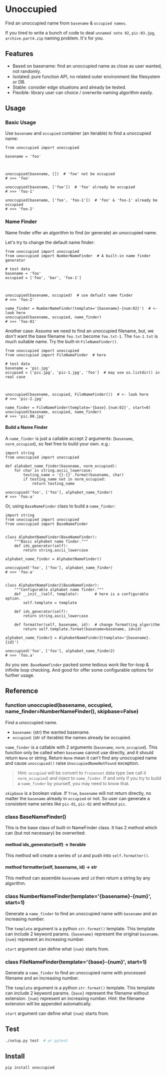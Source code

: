# Unoccupied

Find an unoccupied name from `basename` & `occupied names`.

If you tired to write a bunch of code to deal `unnamed note 02`, `pic-03.jpg`, `archive.part4.zip` naming problem. It's for you.



## Features

- Based on basename: find an unoccupied name as close as user wanted, not randomly.
- Isolated: pure function API, no related outer environment like filesystem or DB.
- Stable: consider edge situations and already be tested.
- Flexible: library user can choice / overwrite naming algorithm easily.



## Usage

### Basic Usage

Use `basename` and `occupied` container (an iterable) to find a unoccupied name:

```python3
from unoccupied import unoccupied

basename = 'foo'



unoccupied(basename, [])  # 'foo' not be occupied
# >>> 'foo'

unoccupied(basename, ['foo'])  # 'foo' already be occupied
# >>> 'foo-1'

unoccupied(basename, ['foo', 'foo-1'])  # 'foo' & 'foo-1' already be occupied
# >>> 'foo-2'
```



### Name Finder

Name finder offer an algorithm to find (or generate) an unoccupied name.

Let's try to change the default name finder:

```python3
from unoccupied import unoccupied
from unoccupied import NumberNameFinder  # A built-in name finder generator

# test data
basename = 'foo'
occupied = ['foo', 'bar', 'foo-1']



unoccupied(basename, occupied)  # use defualt name finder
# >>> 'foo-2'

name_finder = NumberNameFinder(template='{basename}-{num:02}')  # <- look here
unoccupied(basename, occupied, name_finder)
# >>> 'foo-01'
```

Another case: Assume we need to find an unoccupied filename, but, we don't want the base filename `foo.txt` become `foo.txt-1`. The `foo-1.txt` is much suitable name. Try the built-in `FileNameFinder()`.

```python3
from unoccupied import unoccupied
from unoccupied import FileNameFinder  # here

# test data
basename = 'pic.jpg'
occupied = ['pic.jpg', 'pic-1.jpg', 'foo']  # may use os.listdir() in real case



unoccupied(basename, occupied, FileNameFinder())  # <- look here
# >>> 'pic-2.jpg'

name_finder = FileNameFinder(template='{base}.{num:02}', start=0)
unoccupied(basename, occupied, name_finder)
# >>> 'pic.00.jpg'
```



#### Build a Name Finder

A `name_finder` is just a callable accept 2 arguments: (`basename`, `norm_occupied`), so feel free to build your own. e.g.:

```python3
import string
from unoccupied import unoccupied

def alphabet_name_finder(basename, norm_occupied):
    for char in string.ascii_lowercase:
        testing_name = '{}-{}'.format(basename, char)
        if testing_name not in norm_occupied:
            return testing_name

unoccupied('foo', ['foo'], alphabet_name_finder)
# >>> 'foo-a'
```

Or, using `BaseNameFinder` class to build a `name_finder`:

```python3
import string
from unoccupied import unoccupied
from unoccupied import BaseNameFinder


class AlphabetNameFinder(BaseNameFinder):
    """Basic alphabet name finder."""
    def ids_generator(self):
        return string.ascii_lowercase

alphabet_name_finder = AlphabetNameFinder()

unoccupied('foo', ['foo'], alphabet_name_finder)
# >>> 'foo-a'


class AlphabetNameFinder2(BaseNameFinder):
    """Configurable alphabet name finder."""
    def __init__(self, template):       # here is a configurable option.
        self.template = template

    def ids_generator(self):
        return string.ascii_lowercase

    def formatter(self, basename, id):  # change formatting algorithm
        return self.template.format(basename=basename, id=id)

alphabet_name_finder2 = AlphabetNameFinder2(template='{basename}.{id}')

unoccupied('foo', ['foo'], alphabet_name_finder2)
# >>> 'foo.a'
```

As you see. `BaseNameFinder` packed some tedious work like for-loop & infinite loop checking. And good for offer some configurable options for further usage.



## Reference

### function unoccupied(basename, occupied, name_finder=NumberNameFinder(), skipbase=False)

Find a unoccupied name.

- `basename`: (str) the wanted basename.
- `occupied`: (str of iterable) the names already be occupied.

`name_finder` is a callable with 2 arguments (`basename`, `norm_occupied`). This function only be called when `basename` cannot use directly, and it should return `None` or string. Return `None` mean it can't find any unoccupied name and cause `unoccupied()` raise `UnoccupiedNameNotFound` exception.

> Hint: `occupied` will be convert to `frozenset` data type (we call it `norm_occupied`) and inject to `name_finder`. If and only if you try to build a `name_finder` by yourself, you may need to know that.

`skipbase` is a boolean value. If `True`, `basename` will not return directly, no matter the `basename` already in `occupied` or not. So user can generate a consistent name series like `pic-01`, `pic-02` and without `pic`.



### class BaseNameFinder()

This is the base class of built-in NameFinder class. It has 2 method which can (but not necessary) be overwrited:



#### method ids_generator(self) -> Iterable

This method will create a series of `id` and push into `self.formatter()`.



#### method formatter(self, basename, id) -> str

This method can assemble `basename` and `id` then return a string by any algorithm.



### class NumberNameFinder(template='{basename}-{num}', start=1)

Generate a `name_finder` to find an unoccupied name with `basename` and an increasing number.

The `template` argument is a python `str.format()` template. This template can include 2 keyword params. `{basename}` represent the original `basename`. `{num}` represent an increasing number.

`start` argument can define what `{num}` starts from.



### class FileNameFinder(template='{base}-{num}', start=1)

Generate a `name_finder` to find an unoccupied name with processed filename and an increasing number.

The `template` argument is a python `str.format()` template. This template can include 2 keyword params. `{base}` represent the filename without extension. `{num}` represent an increasing number. Hint: the filename extension will be appended automatically.

`start` argument can define what `{num}` starts from.



## Test

```sh
./setup.py test  # or pytest
```


## Install

```sh
pip install unoccupied
```
